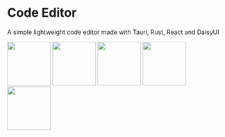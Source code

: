 # Code Editor

A simple lightweight code editor made with Tauri, Rust, React and DaisyUI

<p  float="left">
<img  src="https://raw.githubusercontent.com/mukulve/Code-Editor/main/images/1.jpeg"  width="100"  />
<img  src="https://raw.githubusercontent.com/mukulve/Code-Editor/main/images/2.jpeg"  width="100"  />
<img  src="https://raw.githubusercontent.com/mukulve/Code-Editor/main/images/3.jpeg"  width="100"  />
<img  src="https://raw.githubusercontent.com/mukulve/Code-Editor/main/images/4.jpeg"  width="100"  />
<img  src="https://raw.githubusercontent.com/mukulve/Code-Editor/main/images/5.jpeg"  width="100"  />
</p>
